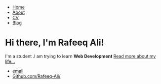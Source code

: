 <html>
	<head>
		<title>
		Rafeeq Ali
		</title>
	</head>
	<body>
		<nav>
    		<ul>
        		<li><a href="/">Home</a></li>
	        	<li><a href="/about">About</a></li>
        		<li><a href="/cv">CV</a></li>
        		<li><a href="/blog">Blog</a></li>
    		</ul>
		</nav>
		<div class="container">
    		<div class="blurb">
        		<h1>Hi there, I'm Rafeeq Ali!</h1>
            <p>I'm a student .I am trying to learn <strong>Web Development</strong> <a href="/about">Read more about my life...</a></p>
    		</div><!-- /.blurb -->
		</div><!-- /.container -->
		<footer>
    		<ul>
        		<li><a href="mailto:rafeeqali365@gmail.com">email</a></li>
        		<li><a href="http://github.com/Rafeeq-Ali/">Github.com/Rafeeq-Ali/</a></li>
			</ul>
		</footer>
	</body>
</html>
